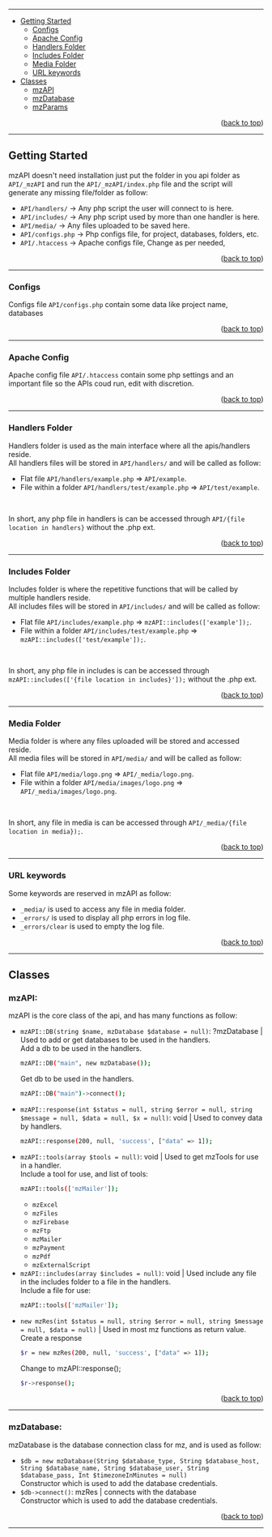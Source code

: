 <hr id="top">

<ul>
  <li>
    <a href="#getting-started">Getting Started</a>
    <ul>
      <li>
        <a href="#configs">Configs</a>
      </li>
      <li>
        <a href="#apache-config">Apache Config</a>
      </li>
      <li>
        <a href="#handlers-folder">Handlers Folder</a>
      </li>
      <li>
        <a href="#includes-folder">Includes Folder</a>
      </li>
      <li>
        <a href="#media-folder">Media Folder</a>
      </li>
      <li>
        <a href="#url-keywords">URL keywords</a>
      </li>
    </ul>
  </li>
  <li>
    <a href="#classes">Classes</a>
    <ul>
      <li>
        <a href="#mzapi">mzAPI</a>
      </li>
      <li>
        <a href="#mzdatabase">mzDatabase</a>
      </li>
      <li>
        <a href="#mzparams">mzParams</a>
      </li>
    </ul>
  </li>
</ul>

<p align="right">(<a href="#top">back to top</a>)</p>
<hr>

## Getting Started
mzAPI doesn't need installation just put the folder in you api folder as `API/_mzAPI` and run the `API/_mzAPI/index.php` file
and the script will generate any missing file/folder as follow:
* `API/handlers/`   -> Any php script the user will connect to is here.
* `API/includes/`   -> Any php script used by more than one handler is here.
* `API/media/`      -> Any files uploaded to be saved here.
* `API/configs.php` -> Php configs file, for project, databases, folders, etc.
* `API/.htaccess`   -> Apache configs file, Change as per needed,

<p align="right">(<a href="#top">back to top</a>)</p>
<hr>

### Configs
Configs file `API/configs.php` contain some data like project name, databases

<p align="right">(<a href="#top">back to top</a>)</p>
<hr>

### Apache Config
Apache config file `API/.htaccess` contain some php settings and an important file so the APIs coud run, edit with discretion.

<p align="right">(<a href="#top">back to top</a>)</p>
<hr>

### Handlers Folder
Handlers folder is used as the main interface where all the apis/handlers reside. <br>
All handlers files will be stored in `API/handlers/` and will be called as follow:
* Flat file `API/handlers/example.php` => `API/example`.
* File within a folder `API/handlers/test/example.php` => `API/test/example`. 
<br>

In short, any php file in handlers is can be accessed through `API/{file location in handlers}` without the .php ext.

<p align="right">(<a href="#top">back to top</a>)</p>
<hr>

### Includes Folder
Includes folder is where the repetitive functions that will be called by multiple handlers reside. <br>
All includes files will be stored in `API/includes/` and will be called as follow:
* Flat file `API/includes/example.php` => `mzAPI::includes(['example']);`.
* File within a folder `API/includes/test/example.php` => `mzAPI::includes(['test/example']);`.
<br>

In short, any php file in includes is can be accessed through `mzAPI::includes(['{file location in includes}']);` without the .php ext.

<p align="right">(<a href="#top">back to top</a>)</p>
<hr>

### Media Folder
Media folder is where any files uploaded will be stored and accessed reside. <br>
All media files will be stored in `API/media/` and will be called as follow:
* Flat file `API/media/logo.png` => `API/_media/logo.png`.
* File within a folder `API/media/images/logo.png` => `API/_media/images/logo.png`.
<br>

In short, any file in media is can be accessed through `API/_media/{file location in media});`.

<p align="right">(<a href="#top">back to top</a>)</p>
<hr>

### URL keywords
Some keywords are reserved in mzAPI as follow: <br>
* `_media/` is used to access any file in media folder.
* `_errors/` is used to display all php errors in log file.
* `_errors/clear` is used to empty the log file.

<p align="right">(<a href="#top">back to top</a>)</p>
<hr>

## Classes

### mzAPI:
mzAPI is the core class of the api, and has many functions as follow:
- `mzAPI::DB(string $name, mzDatabase $database = null)`: ?mzDatabase | Used to add or get databases to be used in the handlers. <br>
  Add a db to be used in the handlers.
  ```sh
  mzAPI::DB("main", new mzDatabase());
  ```
  Get db to be used in the handlers.
  ```sh
  mzAPI::DB("main")->connect();
  ```
- `mzAPI::response(int $status = null, string $error = null, string $message = null, $data = null, $x = null)`: void | Used to convey data by handlers. <br>
  ```sh
  mzAPI::response(200, null, 'success', ["data" => 1]);
  ```
- `mzAPI::tools(array $tools = null)`: void | Used to get mzTools for use in a handler. <br>
  Include a tool for use, and list of tools:
  ```sh
  mzAPI::tools(['mzMailer']);
  ```
  * `mzExcel`
  * `mzFiles`
  * `mzFirebase`
  * `mzFtp`
  * `mzMailer`
  * `mzPayment`
  * `mzPdf`
  * `mzExternalScript`
- `mzAPI::includes(array $includes = null)`: void | Used include any file in the includes folder to a file in the handlers. <br>
  Include a file for use:
  ```sh
  mzAPI::tools(['mzMailer']);
  ```
- `new mzRes(int $status = null, string $error = null, string $message = null, $data = null)` | Used in most mz functions as return value. <br>
  Create a response
  ```sh
  $r = new mzRes(200, null, 'success', ["data" => 1]);
  ```
  Change to mzAPI::response();
  ```sh
  $r->response();
  ```
  

<p align="right">(<a href="#top">back to top</a>)</p>
<hr>

### mzDatabase:
mzDatabase is the database connection class for mz, and is used as follow:
- `$db = new mzDatabase(String $database_type, String $database_host, String $database_name, String $database_user, String $database_pass, Int $timezoneInMinutes = null)`<br>
  Constructor which is used to add the database credentials.
- `$db->connect()`: mzRes | connects with the database <br>
  Constructor which is used to add the database credentials.


<p align="right">(<a href="#top">back to top</a>)</p>
<hr>
